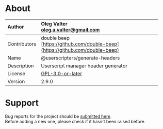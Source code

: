 
# About

| Author       | Oleg Valter<br>[oleg.a.valter@gmail.com](mailto:oleg.a.valter@gmail.com) |
| :----------- | :----------------------- |
| Contributors | double beep<br>[https://github.com/double-beep](https://github.com/double-beep) |
| Name | @userscripters/generate-headers |
| Description | Userscript manager header generator |
| License | [GPL-3.0-or-later](https://spdx.org/licenses/GPL-3.0-or-later) |
| Version | 2.9.0 |

# Support

Bug reports for the project should be [submitted here](https://github.com/userscripters/generate-headers/issues).
<br>Before adding a new one, please check if it hasn't been raised before.
  